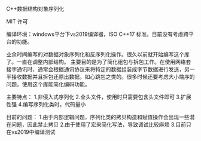 ﻿C++数据结构对象序列化

MIT 许可

编译环境：windows平台下vs2019编译器，ISO C++17 标准。目前没有考虑跨平台的功能。

业余时间编写的对数据对象序列化和反序列化操作。很久以前就开始编写这个库了。一直在调整内部结构。
主要目的是为了简化组包与拆包工作。在使用网络套接字通讯时，通常会根据通讯协议来将特定的数据组装成字节数据进行发送，另一半接收数据并且拆包还原出数据。如心跳包之类的。很多时候还要考虑大小端序的问题。使用这个库能简化编码功能。

主要特点：
1.非侵入式序列化
2.全头文件，使用时只需要包含头文件即可
3.扩展性强
4.编写序列化类时，代码量小

目前的问题：
1.由于内部逻辑问题，序列化类的拷贝构造和赋值操作会出现一些潜在问题，因此禁止拷贝
2.由于使用了宏来简化写法，导致调试比较麻烦
3.目前只在vs2019中编译测试
